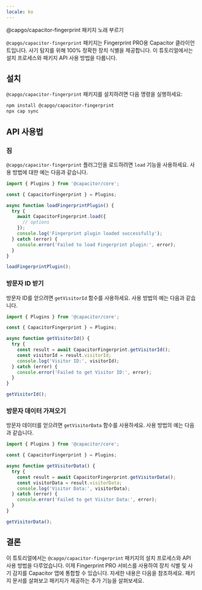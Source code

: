 ```yaml
---
locale: ko
---
```


@capgo/capacitor-fingerprint 패키지 노래 부르기

`@capgo/capacitor-fingerprint` 패키지는 Fingerprint PRO용 Capacitor 클라이언트입니다. 사기 탐지를 위해 100% 정확한 장치 식별을 제공합니다. 이 튜토리얼에서는 설치 프로세스와 패키지 API 사용 방법을 다룹니다.

## 설치

`@capgo/capacitor-fingerprint` 패키지를 설치하려면 다음 명령을 실행하세요:

```bash
npm install @capgo/capacitor-fingerprint
npx cap sync
```

## API 사용법

### 짐

`@capgo/capacitor-fingerprint` 플러그인을 로드하려면 `load` 기능을 사용하세요. 사용 방법에 대한 예는 다음과 같습니다.

```typescript
import { Plugins } from '@capacitor/core';

const { CapacitorFingerprint } = Plugins;

async function loadFingerprintPlugin() {
  try {
    await CapacitorFingerprint.load({
      // options
    });
    console.log('Fingerprint plugin loaded successfully');
  } catch (error) {
    console.error('Failed to load Fingerprint plugin:', error);
  }
}

loadFingerprintPlugin();
```

### 방문자 ID 받기

방문자 ID를 얻으려면 `getVisitorId` 함수를 사용하세요. 사용 방법의 예는 다음과 같습니다.

```typescript
import { Plugins } from '@capacitor/core';

const { CapacitorFingerprint } = Plugins;

async function getVisitorId() {
  try {
    const result = await CapacitorFingerprint.getVisitorId();
    const visitorId = result.visitorId;
    console.log('Visitor ID:', visitorId);
  } catch (error) {
    console.error('Failed to get Visitor ID:', error);
  }
}

getVisitorId();
```

### 방문자 데이터 가져오기

방문자 데이터를 얻으려면 `getVisitorData` 함수를 사용하세요. 사용 방법의 예는 다음과 같습니다.

```typescript
import { Plugins } from '@capacitor/core';

const { CapacitorFingerprint } = Plugins;

async function getVisitorData() {
  try {
    const result = await CapacitorFingerprint.getVisitorData();
    const visitorData = result.visitorData;
    console.log('Visitor Data:', visitorData);
  } catch (error) {
    console.error('Failed to get Visitor Data:', error);
  }
}

getVisitorData();
```

## 결론

이 튜토리얼에서는 `@capgo/capacitor-fingerprint` 패키지의 설치 프로세스와 API 사용 방법을 다루었습니다. 이제 Fingerprint PRO 서비스를 사용하여 장치 식별 및 사기 감지를 Capacitor 앱에 통합할 수 있습니다. 자세한 내용은 다음을 참조하세요. 패키지 문서를 살펴보고 패키지가 제공하는 추가 기능을 살펴보세요.